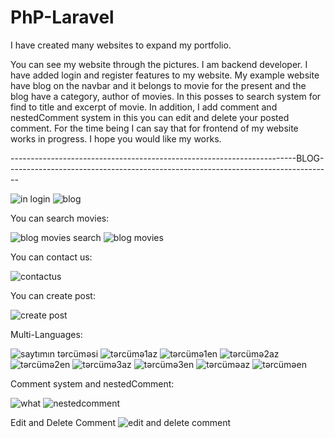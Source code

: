 # PhP-Laravel
I have created many websites to expand my portfolio.

You can see my website through the pictures. I am backend developer.  I have added login and register features to my website. My example website have blog on the navbar and it belongs to movie for the present and the blog have a category, author of movies. In this posses to search system for find to title and excerpt of movie. In addition, I add comment and nestedComment system in this you can edit and delete your posted comment. For the time being I can say that for frontend of my website works in progress. I hope you would like my works.

-----------------------------------------------------------------------BLOG---------------------------------------------------------------------------------

![in login](https://user-images.githubusercontent.com/111653544/194897062-185608f0-d9db-41a4-b6d4-bc26a8d5b8f1.PNG)
![blog](https://user-images.githubusercontent.com/111653544/194897058-73817810-4941-46d7-aba2-7174014de7e0.PNG)

You can search movies:

![blog movies search](https://user-images.githubusercontent.com/111653544/194897054-0d420ab0-ecd0-4598-bec2-bb6afd7298b8.PNG)
![blog movies](https://user-images.githubusercontent.com/111653544/194897045-7d68cff7-7b6e-4841-809e-f84e17143960.PNG)

You can contact us:

![contactus](https://user-images.githubusercontent.com/111653544/194897060-25a4a6b4-184d-4070-8b36-03df97f7993e.PNG)

You can create post:

![create post](https://user-images.githubusercontent.com/111653544/200363524-c0ad2e6e-8888-4968-8f7a-8523d6ec3533.PNG)

Multi-Languages:

![saytımın tərcüməsi](https://user-images.githubusercontent.com/111653544/194897079-f3b1651c-f9e6-44ad-9f94-39237ae3b979.PNG)
![tərcümə1az](https://user-images.githubusercontent.com/111653544/194897080-a106936e-7ed2-4918-9998-4ee1e148b439.PNG)
![tərcümə1en](https://user-images.githubusercontent.com/111653544/194897082-c1f8023f-432e-4ad7-8c71-4b1270a17d86.PNG)
![tərcümə2az](https://user-images.githubusercontent.com/111653544/194897085-fae5375e-0245-48aa-895c-fb08b172b50b.PNG)
![tərcümə2en](https://user-images.githubusercontent.com/111653544/194897087-43cb27c1-95fd-47eb-ac59-11ab314f5524.PNG)
![tərcümə3az](https://user-images.githubusercontent.com/111653544/194897089-d8163bab-7247-4106-ae88-ce272ce3bf48.PNG)
![tərcümə3en](https://user-images.githubusercontent.com/111653544/194897091-4992878b-5791-48ac-bfef-39d12fb0008e.PNG)
![tərcüməaz](https://user-images.githubusercontent.com/111653544/194897092-9fe9251a-1eaf-4c6d-9696-e9764e22b8c2.PNG)
![tərcüməen](https://user-images.githubusercontent.com/111653544/194897094-178b5c47-1546-4f92-96eb-c346304e7643.PNG)

Comment system and nestedComment:

![what](https://user-images.githubusercontent.com/111653544/194897096-c8390cef-9d60-46fc-ae71-62032a105fb5.PNG)
![nestedcomment](https://user-images.githubusercontent.com/111653544/200357448-2940df57-55fc-4e05-97ba-52d34fa86026.PNG)

Edit and Delete Comment
![edit and delete comment](https://user-images.githubusercontent.com/111653544/200362642-1cbd8e9c-5c54-425a-b890-a922e8bd9326.PNG)
